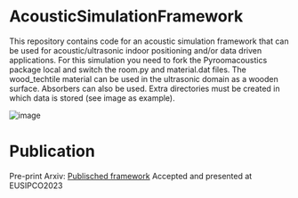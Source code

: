 # AcousticSimulationFramework
This repository contains code for an acoustic simulation framework that can be used for acoustic/ultrasonic indoor positioning and/or data driven applications. For this simulation you need to fork the Pyroomacoustics package local and switch the room.py and material.dat files. The wood_techtile material can be used in the ultrasonic domain as a wooden surface. Absorbers can also be used. Extra directories must be created in which data is stored (see image as example).


![image](https://user-images.githubusercontent.com/44842230/236182468-6d1e57fa-4420-457a-9bc6-07ccd0ffea3e.png)

# Publication
Pre-print Arxiv: [Publisched framework](https://arxiv.org/abs/2305.02715)
Accepted and presented at EUSIPCO2023
